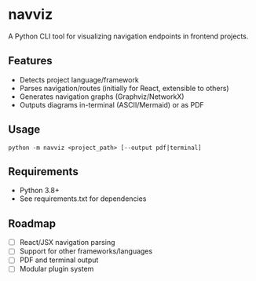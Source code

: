 # navviz

A Python CLI tool for visualizing navigation endpoints in frontend projects.

## Features
- Detects project language/framework
- Parses navigation/routes (initially for React, extensible to others)
- Generates navigation graphs (Graphviz/NetworkX)
- Outputs diagrams in-terminal (ASCII/Mermaid) or as PDF

## Usage
```
python -m navviz <project_path> [--output pdf|terminal]
```

## Requirements
- Python 3.8+
- See requirements.txt for dependencies

## Roadmap
- [ ] React/JSX navigation parsing
- [ ] Support for other frameworks/languages
- [ ] PDF and terminal output
- [ ] Modular plugin system
